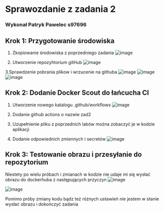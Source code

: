 # Sprawozdanie z zadania 2

### Wykonał Patryk Pawelec s97696

## Krok 1: Przygotowanie środowiska

1. Zkopiowanie środowiska z poprzedniego zadania
![image](https://github.com/Platynus/docker-zad2/assets/56522713/4eb66a11-7b5a-4bd0-a148-f6ec4415e89c)

2. Utworzenie repozyhtorium gitHub
![image](https://github.com/Platynus/docker-zad2/assets/56522713/bd1bc454-7ddd-45a6-8449-de7fa98f00fb)

3.Sprawdzenie pobrania plikow i wrzucenie na githuba
![image](https://github.com/Platynus/docker-zad2/assets/56522713/b03c0753-1fdb-407c-959f-a156546114a1) 
![image](https://github.com/Platynus/docker-zad2/assets/56522713/9a0cec97-5d31-4493-a556-b30fd5be82e9)
![image](https://github.com/Platynus/docker-zad2/assets/56522713/e112db9f-e6b3-4b1d-a7ad-933097a85ecb)

## Krok 2: Dodanie Docker Scout do łańcucha CI
1. Utworzenie nowego katalogu .github/workflows
![image](https://github.com/Platynus/docker-zad2/assets/56522713/e66af57f-a54e-470e-b96f-c2045d499e28)

2. Dodanie github actions o nazwie zad2
3. Uzupełnienie pliku z poprzednich labów
można zobaczyć je w kodzie aplikacji

4. Dodanie odpowiednich zmiennych i secretów
![image](https://github.com/Platynus/docker-zad2/assets/56522713/1c1af2f4-7480-42b2-9f98-41d55c372945)

## Krok 3: Testowanie obrazu i przesyłanie do repozytorium

Niestety po wielu próbach i zmianach w kodzie nie udaje mi się wysłać obrazu do dockerhuba z następujących przyczyn
![image](https://github.com/Platynus/docker-zad2/assets/56522713/c6c49e29-dcff-4fe8-b1b1-737d9cdda9a5)

![image](https://github.com/Platynus/docker-zad2/assets/56522713/08159bf8-1849-4726-9c2a-c8edfd7957a3)

Pomimo próby zmiany kodu bądz też różnych ustawień nie jestem w stanie wysłać obrazu i dokończyć zadania

